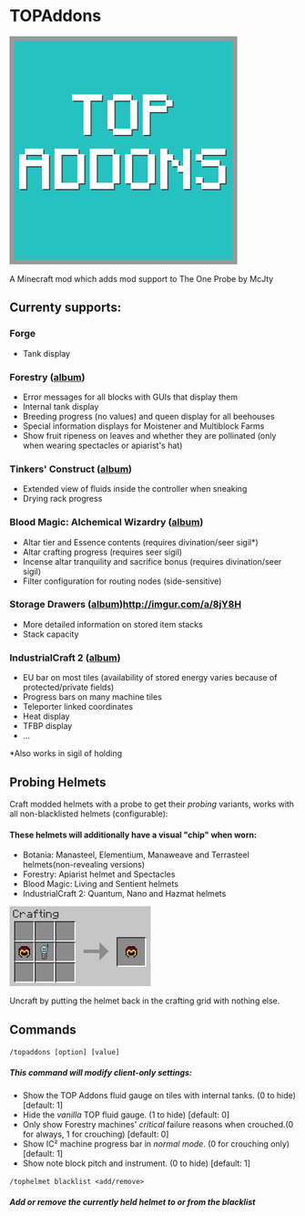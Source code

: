 # TOPAddons

![Logo](images/logo.jpg)

A Minecraft mod which adds mod support to The One Probe by McJty

## Currenty supports:

### Forge

- Tank display

### Forestry ([album](http://imgur.com/a/APS3S))

- Error messages for all blocks with GUIs that display them
- Internal tank display
- Breeding progress (no values) and queen display for all beehouses
- Special information displays for Moistener and Multiblock Farms
- Show fruit ripeness on leaves and whether they are pollinated (only when wearing spectacles or apiarist's hat)

### Tinkers' Construct ([album](http://imgur.com/a/F7LbA))

- Extended view of fluids inside the controller when sneaking
- Drying rack progress

### Blood Magic: Alchemical Wizardry ([album](http://imgur.com/a/t9aNg))

- Altar tier and Essence contents (requires divination/seer sigil*)
- Altar crafting progress (requires seer sigil)
- Incense altar tranquility and sacrifice bonus (requires divination/seer sigil)
- Filter configuration for routing nodes (side-sensitive)

### Storage Drawers ([album](http://imgur.com/lXSgOm5))http://imgur.com/a/8jY8H

- More detailed information on stored item stacks
- Stack capacity

### IndustrialCraft 2 ([album](http://imgur.com/a/8jY8H))

- EU bar on most tiles (availability of stored energy varies because of protected/private fields)
- Progress bars on many machine tiles
- Teleporter linked coordinates
- Heat display
- TFBP display
- ...

*Also works in sigil of holding

## Probing Helmets
Craft modded helmets with a probe to get their *probing* variants, works with all non-blacklisted helmets (configurable):
#### These helmets will additionally have a visual "chip" when worn:

- Botania: Manasteel, Elementium, Manaweave and Terrasteel helmets(non-revealing versions)
- Forestry: Apiarist helmet and Spectacles
- Blood Magic: Living and Sentient helmets
- IndustrialCraft 2: Quantum, Nano and Hazmat helmets

![helmets](images/probing_helmets.gif)

Uncraft by putting the helmet back in the crafting grid with nothing else.

## Commands

```/topaddons [option] [value]```
##### This command will modify client-only settings:

- Show the TOP Addons fluid gauge on tiles with internal tanks. (0 to hide) [default: 1] 
- Hide the *vanilla* TOP fluid gauge. (1 to hide) [default: 0]
- Only show Forestry machines' *critical* failure reasons when crouched.(0 for always, 1 for crouching) [default: 0]
- Show IC² machine progress bar in *normal mode*. (0 for crouching only) [default: 1]
- Show note block pitch and instrument. (0 to hide) [default: 1]

```/tophelmet blacklist <add/remove>```
##### Add or remove the currently held helmet to or from the blacklist